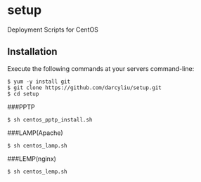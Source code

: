 setup
=====

Deployment Scripts for CentOS


## Installation

Execute the following commands at your servers command-line:

	$ yum -y install git
	$ git clone https://github.com/darcyliu/setup.git
	$ cd setup
	
###PPTP

	$ sh centos_pptp_install.sh

###LAMP(Apache)

	$ sh centos_lamp.sh
	
###LEMP(nginx)

	$ sh centos_lemp.sh


